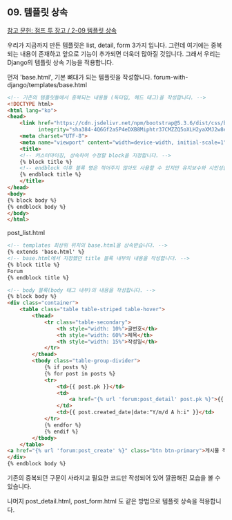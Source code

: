 ## 09. 템플릿 상속

[참고 문헌: 점프 투 장고 / 2-09 템플릿 상속](https://wikidocs.net/70851)

우리가 지금까지 만든 템플릿은 list, detail, form 3가지 입니다. 그런데 여기에는 중복되는 내용이 존재하고 앞으로 기능이 추가되면 더욱더 많아질 것입니다. 그래서 우리는 Django의 템플릿 상속 기능을 적용합니다. 

먼저 'base.html', 기본 뼈대가 되는 템플릿을 작성합니다.
forum-with-django/templates/base.html
```html
<!-- 기존의 템플릿들에서 중복되는 내용들 (독타입, 헤드 태그)을 작성합니다. -->
<!DOCTYPE html>
<html lang="ko">
<head>
    <link href="https://cdn.jsdelivr.net/npm/bootstrap@5.3.6/dist/css/bootstrap.min.css" rel="stylesheet"
          integrity="sha384-4Q6Gf2aSP4eDXB8Miphtr37CMZZQ5oXLH2yaXMJ2w8e2ZtHTl7GptT4jmndRuHDT" crossorigin="anonymous">
    <meta charset="UTF-8">
    <meta name="viewport" content="width=device-width, initial-scale=1">
    <title>
    <!-- 커스터마이징, 상속하여 수정할 block을 지정합니다. -->
    {% block title %}
    <!-- endblock 이후 블록 명은 적어주지 않아도 사용할 수 있지만 유지보수와 시인성을 위해 작성해 줍니다. -->
    {% endblock title %}
    </title>
</head>
<body>
{% block body %}
{% endblock body %}
</body>
</html>
```

post_list.html
```html
<!-- templates 최상위 위치의 base.html을 상속받습니다. -->
{% extends 'base.html' %}
<!-- base.html에서 지정했던 title 블록 내부의 내용을 작성합니다. -->
{% block title %}
Forum
{% endblock title %}

<!-- body 블록(body 태그 내부)의 내용을 작성합니다. -->
{% block body %}
<div class="container">
    <table class="table table-striped table-hover">
        <thead>
            <tr class="table-secondary">
                <th style="width: 10%">글번호</th>
                <th style="width: 60%">제목</th>
                <th style="width: 15%">작성일</th>
            </tr>
        </thead>
        <tbody class="table-group-divider">
            {% if posts %}
            {% for post in posts %}
            <tr>
                <td>{{ post.pk }}</td>
                <td>
                    <a href="{% url 'forum:post_detail' post.pk %}">{{ post.title }}</a>
                </td>
                <td>{{ post.created_date|date:"Y/m/d A h:i" }}</td>
            </tr>
            {% endfor %}
            {% endif %}
        </tbody>
    </table>
<a href="{% url 'forum:post_create' %}" class="btn btn-primary">게시물 작성</a>
</div>
{% endblock body %}
```
기존의 중복되던 구문이 사라지고 필요한 코드만 작성되어 있어 깔끔해진 모습을 볼 수 있습니다. 

나머지 post_detail.html, post_form.html 도 같은 방법으로 템플릿 상속을 적용합니다.